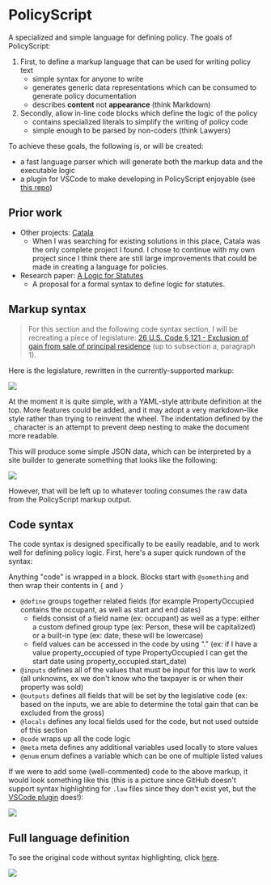 # PolicyScript

A specialized and simple language for defining policy. The goals of PolicyScript:

1. First, to define a markup language that can be used for writing policy text
      - simple syntax for anyone to write
      - generates generic data representations which can be consumed to generate policy documentation
      - describes **content** not **appearance** (think Markdown)
1. Secondly, allow in-line code blocks which define the logic of the policy
      - contains specialized literals to simplify the writing of policy code
      - simple enough to be parsed by non-coders (think Lawyers)

To achieve these goals, the following is, or will be created:

- a fast language parser which will generate both the markup data and the executable logic
- a plugin for VSCode to make developing in PolicyScript enjoyable (see [this repo](https://github.com/policyscript/vscode-policyscript))

## Prior work

- Other projects: [Catala](https://github.com/CatalaLang/catala)
     - When I was searching for existing solutions in this place, Catala was the only complete project I found. I chose to continue with my own project since I think there are still large improvements that could be made in creating a language for policies.
- Research paper: [A Logic for Statutes](https://papers.ssrn.com/sol3/papers.cfm?abstract_id=3088206)
     - A proposal for a formal syntax to define logic for statutes.

## Markup syntax

> For this section and the following code syntax section, I will be recreating a piece of legislature: [26 U.S. Code § 121 - Exclusion of gain from sale of principal residence](https://www.law.cornell.edu/uscode/text/26/121) (up to subsection a, paragraph 1).

Here is the legislature, rewritten in the currently-supported markup:

![](./assets/base.png)

At the moment it is quite simple, with a YAML-style attribute definition at the top. More features could be added, and it may adopt a very markdown-like style rather than trying to reinvent the wheel. The indentation defined by the `_` character is an attempt to prevent deep nesting to make the document more readable.

This will produce some simple JSON data, which can be interpreted by a site builder to generate something that looks like the following:

![](./assets/markup.png)

However, that will be left up to whatever tooling consumes the raw data from the PolicyScript markup output.

## Code syntax

The code syntax is designed specifically to be easily readable, and to work well for defining policy logic. First, here's a super quick rundown of the syntax:

Anything "code" is wrapped in a block. Blocks start with `@something` and then wrap their contents in `{` and `}`

- `@define` groups together related fields (for example PropertyOccupied contains the occupant, as well as start and end dates)
     - fields consist of a field name (ex: occupant) as well as a type: either a custom defined group type (ex: Person, these will be capitalized) or a built-in type (ex: date, these will be lowercase)
     - field values can be accessed in the code by using "." (ex: if I have a value property_occupied of type PropertyOccupied I can get the start date using property_occupied.start_date)
- `@inputs` defines all of the values that must be input for this law to work (all unknowns, ex we don't know who the taxpayer is or when their property was sold)
- `@outputs` defines all fields that will be set by the legislative code (ex: based on the inputs, we are able to determine the total gain that can be excluded from the gross)
- `@locals` defines any local fields used for the code, but not used outside of this section
- `@code` wraps up all the code logic
- `@meta` meta defines any additional variables used locally to store values
- `@enum` enum defines a variable which can be one of multiple listed values

If we were to add some (well-commented) code to the above markup, it would look something like this (this is a picture since GitHub doesn't support syntax highlighting for `.law` files since they don't exist yet, but the [VSCode plugin](https://github.com/policyscript/vscode-policyscript) does!):

![](./assets/code.png)

## Full language definition

To see the original code without syntax highlighting, click [here](https://github.com/policyscript/vscode-policyscript/blob/main/examples/demo/demo_1.law).

![](./assets/full.png)
